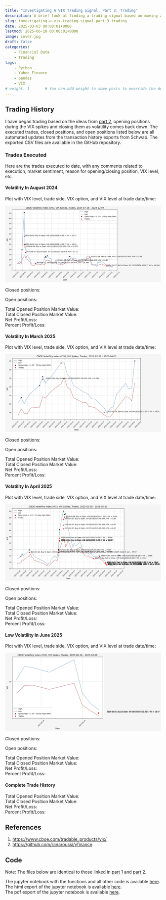 ```yaml
---
title: "Investigating A VIX Trading Signal, Part 3: Trading"
description: A brief look at finding a trading signal based on moving averages of the VIX.
slug: investigating-a-vix-trading-signal-part-3-trading
date: 2025-03-03 00:00:01+0000
lastmod: 2025-06-10 00:00:01+0000
image: cover.jpg
draft: false
categories:
    - Financial Data
    - Trading
tags:
    - Python
    - Yahoo Finance
    - pandas
    - VIX
# weight: 1       # You can add weight to some posts to override the default sorting (date descending)
---
```


## Trading History

I have began trading based on the ideas from [part 2](/2025/03/02/investigating-a-vix-trading-signal-part-2-finding-a-signal/), opening positions during the VIX spikes and closing them as volatility comes back down. The executed trades, closed positions, and open positions listed below are all automated updates from the transaction history exports from Schwab. The exported CSV files are available in the GitHub repository.

### Trades Executed

Here are the trades executed to date, with any comments related to execution, market sentiment, reason for opening/closing position, VIX level, etc.

<!-- INSERT_10_Trades_Executed_HERE -->

#### Volatility In August 2024

Plot with VIX level, trade side, VIX option, and VIX level at trade date/time:

![VIX Level, Trades](11_VIX_Spike_Trades_2024-07-26_2024-12-07.png)

Closed positions:

<!-- INSERT_11_Closed_Positions_2024-09-18_2024-12-18_2024-08-05_2024-11-27_HERE -->

Open positions:

<!-- INSERT_11_Open_Positions_2024-09-18_2024-12-18_2024-08-05_2024-11-27_HERE -->

Total Opened Position Market Value: <!-- INSERT_11_Total_Opened_Position_Market_Value_2024-09-18_2024-12-18_2024-08-05_2024-11-27_HERE --></br>
Total Closed Position Market Value: <!-- INSERT_11_Total_Closed_Position_Market_Value_2024-09-18_2024-12-18_2024-08-05_2024-11-27_HERE --></br>
Net Profit/Loss: <!-- INSERT_11_PnL_2024-09-18_2024-12-18_2024-08-05_2024-11-27_HERE --></br>
Percent Profit/Loss: <!-- INSERT_11_Percent_PnL_2024-09-18_2024-12-18_2024-08-05_2024-11-27_HERE -->

#### Volatility In March 2025

Plot with VIX level, trade side, VIX option, and VIX level at trade date/time:

![VIX Level, Trades](12_VIX_Spike_Trades_2025-02-22_2025-04-03.png)

Closed positions:

<!-- INSERT_12_Closed_Positions_2025-04-16_2025-04-16_2025-03-04_2025-03-24_HERE -->

Open positions:

<!-- INSERT_12_Open_Positions_2025-04-16_2025-04-16_2025-03-04_2025-03-24_HERE -->

Total Opened Position Market Value: <!-- INSERT_12_Total_Opened_Position_Market_Value_2025-04-16_2025-04-16_2025-03-04_2025-03-24_HERE --></br>
Total Closed Position Market Value: <!-- INSERT_12_Total_Closed_Position_Market_Value_2025-04-16_2025-04-16_2025-03-04_2025-03-24_HERE --></br>
Net Profit/Loss: <!-- INSERT_12_PnL_2025-04-16_2025-04-16_2025-03-04_2025-03-24_HERE --></br>
Percent Profit/Loss: <!-- INSERT_12_Percent_PnL_2025-04-16_2025-04-16_2025-03-04_2025-03-24_HERE -->

#### Volatility In April 2025

Plot with VIX level, trade side, VIX option, and VIX level at trade date/time:

![VIX Level, Trades](13_VIX_Spike_Trades_2025-02-28_2025-05-23.png)

Closed positions:

<!-- INSERT_13_Closed_Positions_2025-05-21_2025-08-20_2025-03-10_2025-05-13_HERE -->

Open positions:

<!-- INSERT_13_Open_Positions_2025-05-21_2025-08-20_2025-03-10_2025-05-13_HERE -->

Total Opened Position Market Value: <!-- INSERT_13_Total_Opened_Position_Market_Value_2025-05-21_2025-08-20_2025-03-10_2025-05-13_HERE --></br>
Total Closed Position Market Value: <!-- INSERT_13_Total_Closed_Position_Market_Value_2025-05-21_2025-08-20_2025-03-10_2025-05-13_HERE --></br>
Net Profit/Loss: <!-- INSERT_13_PnL_2025-05-21_2025-08-20_2025-03-10_2025-05-13_HERE --></br>
Percent Profit/Loss: <!-- INSERT_13_Percent_PnL_2025-05-21_2025-08-20_2025-03-10_2025-05-13_HERE -->

#### Low Volatility In June 2025

Plot with VIX level, trade side, VIX option, and VIX level at trade date/time:

![VIX Level, Trades](14_VIX_Spike_Trades_2025-06-16_2025-10-06.png)

Closed positions:

<!-- INSERT_14_Closed_Positions_2025-09-17_2025-10-22_2025-06-26_2025-09-26_HERE -->

Open positions:

<!-- INSERT_14_Open_Positions_2025-09-17_2025-10-22_2025-06-26_2025-09-26_HERE -->

Total Opened Position Market Value: <!-- INSERT_14_Total_Opened_Position_Market_Value_2025-09-17_2025-10-22_2025-06-26_2025-09-26_HERE --></br>
Total Closed Position Market Value: <!-- INSERT_14_Total_Closed_Position_Market_Value_2025-09-17_2025-10-22_2025-06-26_2025-09-26_HERE --></br>
Net Profit/Loss: <!-- INSERT_14_PnL_2025-09-17_2025-10-22_2025-06-26_2025-09-26_HERE --></br>
Percent Profit/Loss: <!-- INSERT_14_Percent_PnL_2025-09-17_2025-10-22_2025-06-26_2025-09-26_HERE -->

#### Complete Trade History

Total Opened Position Market Value: <!-- INSERT_99_Total_Opened_Position_Market_Value_None_None_None_None_HERE --></br>
Total Closed Position Market Value: <!-- INSERT_99_Total_Closed_Position_Market_Value_None_None_None_None_HERE --></br>
Net Profit/Loss: <!-- INSERT_99_PnL_None_None_None_None_HERE --></br>
Percent Profit/Loss: <!-- INSERT_99_Percent_PnL_None_None_None_None_HERE -->

## References

1. https://www.cboe.com/tradable_products/vix/
2. https://github.com/ranaroussi/yfinance

## Code

Note: The files below are identical to those linked in [part 1](/2025/03/01/investigating-a-vix-trading-signal-part-1-vix-and-vvix/#code) and [part 2](/2025/03/02/investigating-a-vix-trading-signal-part-2-finding-a-signal/#code).

The jupyter notebook with the functions and all other code is available [here](investigating-a-vix-trading-signal-part-3-trading.ipynb).</br>
The html export of the jupyter notebook is available [here](investigating-a-vix-trading-signal-part-3-trading.html).</br>
The pdf export of the jupyter notebook is available [here](investigating-a-vix-trading-signal-part-3-trading.pdf).